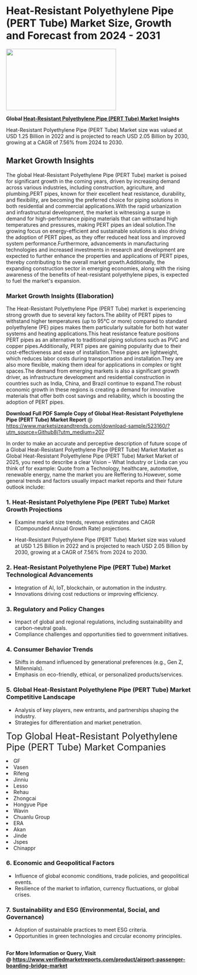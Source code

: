 <H1>Heat-Resistant Polyethylene Pipe (PERT Tube) Market Size, Growth and Forecast from 2024 - 2031</H1><img class="aligncenter size-medium wp-image-584254" src="https://thirdeyenews.in/wp-content/uploads/2024/09/Global-Market-Research-300x168.jpeg" alt="" width="300" height="168" /><p><strong>Global&nbsp;<a href="https://www.marketsizeandtrends.com/download-sample/523160/?utm_source=Github8j?utm_medium=207">Heat-Resistant Polyethylene Pipe (PERT Tube) Market</a> Insights</strong></p><p>Heat-Resistant Polyethylene Pipe (PERT Tube) Market size was valued at USD 1.25 Billion in 2022 and is projected to reach USD 2.05 Billion by 2030, growing at a CAGR of 7.56% from 2024 to 2030.</p><p><h2>Market Growth Insights</h2> The global Heat-Resistant Polyethylene Pipe (PERT Tube) market is poised for significant growth in the coming years, driven by increasing demand across various industries, including construction, agriculture, and plumbing.PERT pipes, known for their excellent heat resistance, durability, and flexibility, are becoming the preferred choice for piping solutions in both residential and commercial applications.With the rapid urbanization and infrastructural development, the market is witnessing a surge in demand for high-performance piping materials that can withstand high temperatures and pressures, making PERT pipes an ideal solution.The growing focus on energy-efficient and sustainable solutions is also driving the adoption of PERT pipes, as they offer reduced heat loss and improved system performance.Furthermore, advancements in manufacturing technologies and increased investments in research and development are expected to further enhance the properties and applications of PERT pipes, thereby contributing to the overall market growth.Additionally, the expanding construction sector in emerging economies, along with the rising awareness of the benefits of heat-resistant polyethylene pipes, is expected to fuel the market's expansion. <h3>Market Growth Insights (Elaboration)</h3> The Heat-Resistant Polyethylene Pipe (PERT Tube) market is experiencing strong growth due to several key factors.The ability of PERT pipes to withstand higher temperatures (up to 95°C or more) compared to standard polyethylene (PE) pipes makes them particularly suitable for both hot water systems and heating applications.This heat resistance feature positions PERT pipes as an alternative to traditional piping solutions such as PVC and copper pipes.Additionally, PERT pipes are gaining popularity due to their cost-effectiveness and ease of installation.These pipes are lightweight, which reduces labor costs during transportation and installation.They are also more flexible, making them ideal for applications in complex or tight spaces.The demand from emerging markets is also a significant growth driver, as infrastructure development and residential construction in countries such as India, China, and Brazil continue to expand.The robust economic growth in these regions is creating a demand for innovative materials that offer both cost savings and reliability, which is boosting the adoption of PERT pipes.</p><p><span class=""><strong>Download Full PDF Sample Copy of Global Heat-Resistant Polyethylene Pipe (PERT Tube) Market Report</strong> @ <a href="https://www.marketsizeandtrends.com/download-sample/523160/?utm_source=Github8j?utm_medium=207" target="_blank">https://www.marketsizeandtrends.com/download-sample/523160/?utm_source=Github8j?utm_medium=207</a></span></p><p>In order to make an accurate and perceptive description of future scope of a Global&nbsp;Heat-Resistant Polyethylene Pipe (PERT Tube) Market Market as Global&nbsp;Heat-Resistant Polyethylene Pipe (PERT Tube) Market Market of 2025, you need to describe a clear Vision &ndash; What Industry or Linda can you think of for example: Quote from a Technology, healthcare, automotive, renewable energy, name the market you are Reffering to.However, some general trends and factors usually impact market reports and their future outlook include:</p><h3>1.&nbsp;<strong>Heat-Resistant Polyethylene Pipe (PERT Tube) Market Growth Projections</strong></h3><ul><li>Examine market size trends, revenue estimates and CAGR (Compounded Annual Growth Rate) projections.</li><li><p>Heat-Resistant Polyethylene Pipe (PERT Tube) Market size was valued at USD 1.25 Billion in 2022 and is projected to reach USD 2.05 Billion by 2030, growing at a CAGR of 7.56% from 2024 to 2030.</p></li></ul><h3>2.&nbsp;<strong>Heat-Resistant Polyethylene Pipe (PERT Tube) Market Technological Advancements</strong></h3><ul><li>Integration of AI, IoT, blockchain, or automation in the industry.</li><li>Innovations driving cost reductions or improving efficiency.</li></ul><h3>3.&nbsp;<strong>Regulatory and Policy Changes</strong></h3><ul><li>Impact of global and regional regulations, including sustainability and carbon-neutral goals.</li><li>Compliance challenges and opportunities tied to government initiatives.</li></ul><h3>4.&nbsp;<strong>Consumer Behavior Trends</strong></h3><ul><li>Shifts in demand influenced by generational preferences (e.g., Gen Z, Millennials).</li><li>Emphasis on eco-friendly, ethical, or personalized products/services.</li></ul><h3>5.&nbsp;<strong>Global Heat-Resistant Polyethylene Pipe (PERT Tube) Market Competitive Landscape</strong></h3><ul><li>Analysis of key players, new entrants, and partnerships shaping the industry.</li><li>Strategies for differentiation and market penetration.</li></ul><p data-pm-slice="1 1 []"><span style="color: inherit; font-family: inherit; font-size: 25px;">Top Global Heat-Resistant Polyethylene Pipe (PERT Tube) Market Companies</span></p><div class="" data-test-id=""><p><li>GF</li><li> Vasen</li><li> Rifeng</li><li> Jinniu</li><li> Lesso</li><li> Rehau</li><li> Zhongcai</li><li> Hongyue Pipe</li><li> Wavin</li><li> Chuanlu Group</li><li> ERA</li><li> Akan</li><li> Jinde</li><li> Jspes</li><li> Chinappr</li></p></div><h3>6.&nbsp;<strong>Economic and Geopolitical Factors</strong></h3><ul><li>Influence of global economic conditions, trade policies, and geopolitical events.</li><li>Resilience of the market to inflation, currency fluctuations, or global crises.</li></ul><h3>7.&nbsp;<strong>Sustainability and ESG (Environmental, Social, and Governance)</strong></h3><ul><li>Adoption of sustainable practices to meet ESG criteria.</li><li>Opportunities in green technologies and circular economy principles.</li></ul><h2><strong style="font-size: 14px;">For More Information or Query, Visit @&nbsp;</strong><a style="background-color: #ffffff; font-size: 14px;" href="https://www.marketsizeandtrends.com/report/heat-resistant-polyethylene-pipe-pert-tube-market/" target="_blank">https://www.verifiedmarketreports.com/product/airport-passenger-boarding-bridge-market</a></h2>